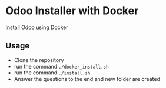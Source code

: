 <!-- /!\ do not modify above this line -->

# Odoo Installer with Docker

Install Odoo using Docker

<!-- /!\ do not modify below this line -->


## Usage

- Clone the repository
- run the command `./docker_install.sh`
- run the command `./install.sh`
- Answer the questions to the end and new folder are created